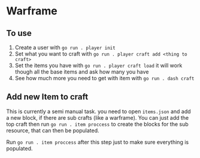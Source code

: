 # Warframe

## To use

1. Create a user with `go run . player init`
2. Set what you want to craft with `go run . player craft add <thing to craft>`
3. Set the items you have with `go run . player craft load` it will work though all the base items and ask how many you have
4. See how much more you need to get with item with `go run . dash craft`

## Add new Item to craft

This is currently a semi manual task. you need to open `items.json` and add a new block, if there are sub crafts (like a warframe). You can just add the top craft then run `go run . item proccess` to create the blocks for the sub resource, that can then be populated.

Run `go run . item proccess` after this step just to make sure everything is populated.